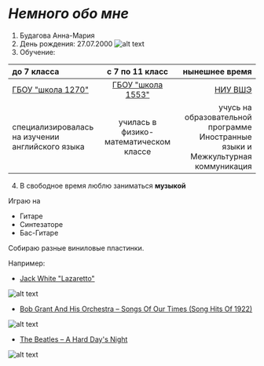 # *Немного обо мне*

1. Будагова Анна-Мария
2. День рождения: 27.07.2000
![alt text](https://www.iaspaper.net/wp-content/uploads/2017/11/Birthday-Rhymes-1.jpg)
3. Обучение:

| до 7 класса       | с 7 по 11  класс        |нынешнее время|
| :------------- |:-------------:| -----:|
| [ГБОУ "школа 1270"](http://sch1270c.mskobr.ru)| [ГБОУ  "школа 1553"](http://1553.ru) | [НИУ ВШЭ](https://www.hse.ru)
| специализировалась на изучении английского языка   | училась в физико-математическом классе   |  учусь на образовательной программе Иностранные языки и Межкультурная коммуникация|

4. В свободное время люблю заниматься  **музыкой**

Играю на 
* Гитаре
* Синтезаторе
* Бас-Гитаре

Собираю разные виниловые пластинки.

Например:
*  [Jack White "Lazaretto"](https://ru.wikipedia.org/wiki/Lazaretto)

![alt text](https://upload.wikimedia.org/wikipedia/en/2/26/Jack_White_-_Lazaretto.jpg)
* [Bob Grant And His Orchestra ‎– Songs Of Our Times (Song Hits Of 1922)](https://www.discogs.com/Bob-Grant-And-His-Orchestra-Songs-Of-Our-Times-Song-Hits-Of-1922/release/9183234)

![alt text](https://img.discogs.com/gZ5kDj6CiT6kHt_QWLmOlr_tHwc=/fit-in/300x300/filters:strip_icc():format(jpeg):mode_rgb():quality(40)/discogs-images/R-9183234-1476233436-8330.jpeg.jpg)
* [The Beatles ‎– A Hard Day's Night](https://www.discogs.com/The-Beatles-A-Hard-Days-Night/release/649306)

![alt text](https://img.discogs.com/iHQFdMtPmyzQFncUZWnIe-00w9I=/fit-in/300x300/filters:strip_icc():format(jpeg):mode_rgb():quality(40)/discogs-images/R-649306-1391254571-9166.jpeg.jpg)

